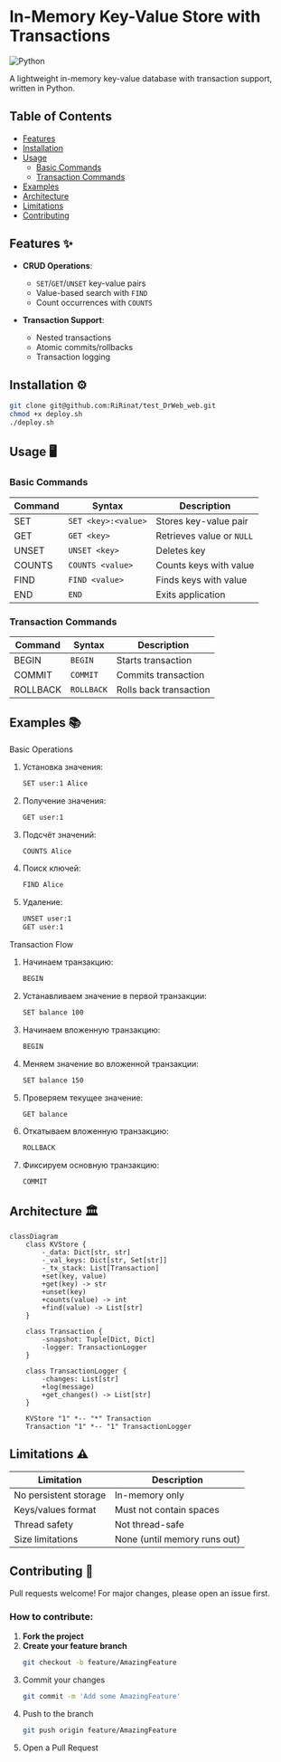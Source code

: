 # In-Memory Key-Value Store with Transactions

![Python](https://img.shields.io/badge/python-3.6%2B-blue)

A lightweight in-memory key-value database with transaction support, written in Python.

## Table of Contents
- [Features](#features)
- [Installation](#installation)
- [Usage](#usage)
  - [Basic Commands](#basic-commands)
  - [Transaction Commands](#transaction-commands)
- [Examples](#examples)
- [Architecture](#architecture)
- [Limitations](#limitations)
- [Contributing](#contributing)


## Features ✨

- **CRUD Operations**:
  - `SET`/`GET`/`UNSET` key-value pairs
  - Value-based search with `FIND`
  - Count occurrences with `COUNTS`

- **Transaction Support**:
  - Nested transactions
  - Atomic commits/rollbacks
  - Transaction logging

## Installation ⚙️

```bash
git clone git@github.com:RiRinat/test_DrWeb_web.git
chmod +x deploy.sh
./deploy.sh
```
## Usage 🖥️

### Basic Commands

| Command   | Syntax              | Description                     |
|-----------|---------------------|---------------------------------|
| SET       | `SET <key>:<value>` | Stores key-value pair           |
| GET       | `GET <key>`         | Retrieves value or `NULL`       |
| UNSET     | `UNSET <key>`       | Deletes key                     |
| COUNTS    | `COUNTS <value>`    | Counts keys with value          |
| FIND      | `FIND <value>`      | Finds keys with value           |
| END       | `END`               | Exits application               |

### Transaction Commands

| Command   | Syntax            | Description                     |
|-----------|-------------------|---------------------------------|
| BEGIN     | `BEGIN`           | Starts transaction              |
| COMMIT    | `COMMIT`          | Commits transaction             |
| ROLLBACK  | `ROLLBACK`        | Rolls back transaction          |

## Examples 📚

Basic Operations

1. Установка значения:
   ```sh
   SET user:1 Alice
   ```
2. Получение значения:
   ```sh
   GET user:1
   ```

3. Подсчёт значений:
   ```sh
   COUNTS Alice
   ```

4. Поиск ключей:
   ```sh
   FIND Alice
   ```

5. Удаление:
   ```sh
   UNSET user:1
   GET user:1
   ```
Transaction Flow

1. Начинаем транзакцию:
   ```sh
   BEGIN
   ```
2. Устанавливаем значение в первой транзакции:
    ```sh
    SET balance 100
    ```
3. Начинаем вложенную транзакцию:
    ```sh
    BEGIN
    ```
4. Меняем значение во вложенной транзакции:
    ```sh
    SET balance 150
    ```
5. Проверяем текущее значение:
    ```sh
    GET balance
    ```
6. Откатываем вложенную транзакцию:
    ```sh
    ROLLBACK
    ```
7. Фиксируем основную транзакцию:
    ```sh
    COMMIT
    ```

## Architecture 🏛️

```mermaid
classDiagram
    class KVStore {
        -_data: Dict[str, str]
        -_val_keys: Dict[str, Set[str]]
        -_tx_stack: List[Transaction]
        +set(key, value)
        +get(key) -> str
        +unset(key)
        +counts(value) -> int
        +find(value) -> List[str]
    }
    
    class Transaction {
        -snapshot: Tuple[Dict, Dict]
        -logger: TransactionLogger
    }
    
    class TransactionLogger {
        -changes: List[str]
        +log(message)
        +get_changes() -> List[str]
    }
    
    KVStore "1" *-- "*" Transaction
    Transaction "1" *-- "1" TransactionLogger
```

## Limitations ⚠️

| Limitation                          | Description                      |
|-------------------------------------|----------------------------------|
| No persistent storage               | In-memory only                   |
| Keys/values format                | Must not contain spaces          |
| Thread safety                   | Not thread-safe                  |
| Size limitations              | None (until memory runs out)     |

## Contributing 🤝

Pull requests welcome! For major changes, please open an issue first.

### How to contribute:

1. **Fork the project**
2. **Create your feature branch**  
   ```sh
   git checkout -b feature/AmazingFeature
   ```
3. Commit your changes
    ```sh
    git commit -m 'Add some AmazingFeature'
    ```
4. Push to the branch
    ```sh
    git push origin feature/AmazingFeature
    ```
5. Open a Pull Request